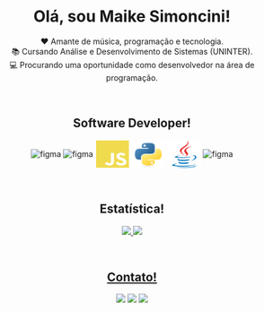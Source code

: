 <h1 align="center">Olá, sou Maike Simoncini! </h1>

<p align="center">
❤️
  Amante de música, programação e tecnologia.<br>
📚
  Cursando Análise e Desenvolvimento de Sistemas (UNINTER).<br>
💻
  Procurando uma oportunidade como desenvolvedor na área de programação.
</p><br>
  
  <h2 align="center"> Software Developer!</h2>
<div style="exibição: inline_block">
  <p align="center">
  <img align="center" alt="figma" height="50" width="60" src="https://cdn.jsdelivr.net/gh/devicons/devicon/icons/css3/css3-original.svg" >
  <img align="center" alt="figma" height="50" width="60" src="https://cdn.jsdelivr.net/gh/devicons/devicon/icons/html5/html5-original.svg" >         
  <img align="center" alt="figma" height="50" width="60" src="https://raw.githubusercontent.com/devicons/devicon/master/icons/javascript/javascript-plain.svg">
  <img align="center" alt="figma" height="50" width="60" src="https://raw.githubusercontent.com/devicons/devicon/master/icons/python/python-original.svg">
  <img align="center" alt="figma" height="50" width="60" src="https://raw.githubusercontent.com/devicons/devicon/master/icons/java/java-original.svg">
  <img align="center" alt="figma" height="50" width="60" src="https://cdn.jsdelivr.net/gh/devicons/devicon/icons/mysql/mysql-original.svg" >
  </p>
</Div><br>

  <h2 align="center">Estatística!</h2>
<div>
  <p align="center">
  <a href="[https://github.com/Maike-Simoncini](https://github.com/Maike-Simoncini)"> 
  <img height="170em" src="https://github-readme-stats.vercel.app/api?username=Maike-Simoncini&show_icons=true&theme=tokyonight&include_all_commits=true&count_private=true"/>
  <img height="170em" src="https://github-readme-stats.vercel.app/api/top-langs/?username=Maike-Simoncini&layout=compact&langs_count=16&theme=tokyonight"/>
  </p>
</div><br>

  <h2 align="center"> Contato!</h2>
<Div>
  <p align="center">
  <a href="https://wa.me/35999860709" target="_blank"><img src="https://img.shields.io/badge/WhatsApp-25D366?style=for-the-badge&logo=whatsapp&logoColor=white"></a >
  <a href="mailto:maikesimoncinims@gmail.com" target="_blank"><img src="https://img.shields.io/badge/Gmail-D14836?style=for-the-badge&logo=gmail&logoColor=white"></a >
  <a href="https://www.linkedin.com/in/ maike-simoncini-9769b2287" target="_blank">
    <img src="https://img.shields.io/badge/-LinkedIn-%230077B5?style=for-the-badge&logo=linkedin&logoColor=white" target="_blank"></ um>
  </p>
</Div>
